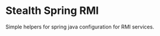 Stealth Spring RMI
==================

Simple helpers for spring java configuration for RMI services.